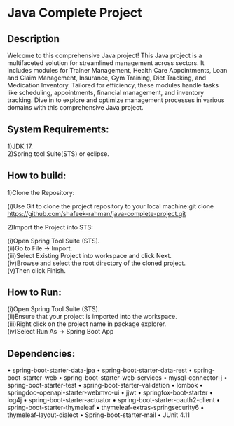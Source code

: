 
# Java Complete Project 




## Description

Welcome to this comprehensive Java project!
This Java project is a multifaceted solution for streamlined management across sectors. It includes modules for Trainer Management, Health Care Appointments, Loan and Claim Management, Insurance, Gym Training, Diet Tracking, and Medication Inventory. Tailored for efficiency, these modules handle tasks like scheduling, appointments, financial management, and inventory tracking. Dive in to explore and optimize management processes in various domains with this comprehensive Java project.

## System Requirements:

1)JDK 17.        
2)Spring tool Suite(STS) or eclipse.

## How to build:

1)Clone the Repository:

(i)Use Git to clone the project repository to your local machine:git clone https://github.com/shafeek-rahman/java-complete-project.git

2)Import the Project into STS:

(i)Open Spring Tool Suite (STS).  
(ii)Go to File -> Import.  
(iii)Select Existing  Project into workspace and click Next.   
(iv)Browse and select the root directory of the cloned project.  
(v)Then click Finish.

## How to Run:

(i)Open Spring Tool Suite (STS).  
(ii)Ensure that your project is imported into the workspace.  
(iii)Right click on the project name in package explorer.     
(iv)Select Run As -> Spring Boot App

## Dependencies:
•	spring-boot-starter-data-jpa
•	spring-boot-starter-data-rest
•	spring-boot-starter-web
•	spring-boot-starter-web-services
•	mysql-connector-j
•	spring-boot-starter-test
•	spring-boot-starter-validation
•	lombok
•	springdoc-openapi-starter-webmvc-ui
•	jjwt
•	springfox-boot-starter
•	log4j
•	spring-boot-starter-actuator
•	spring-boot-starter-oauth2-client
•	spring-boot-starter-thymeleaf
•	thymeleaf-extras-springsecurity6
•	thymeleaf-layout-dialect
•	Spring-boot-starter-mail
•	JUnit 4.11







